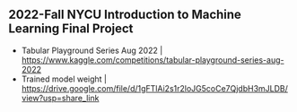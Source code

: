 ## 2022-Fall NYCU Introduction to Machine Learning Final Project
- Tabular Playground Series Aug 2022 | https://www.kaggle.com/competitions/tabular-playground-series-aug-2022
- Trained model weight | https://drive.google.com/file/d/1gFTlAi2s1r2loJG5coCe7QjdbH3mJLDB/view?usp=share_link
